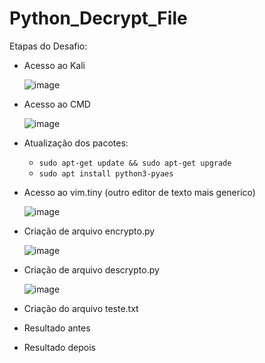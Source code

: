 # Python_Decrypt_File
Etapas do Desafio:
* Acesso ao Kali

  ![image](https://github.com/user-attachments/assets/cabfe8cd-dcd9-45b5-9316-c529f54e53e3)

* Acesso ao CMD

  ![image](https://github.com/user-attachments/assets/2232c08a-336b-41ba-bd92-fd80375af26f)
  
* Atualização dos pacotes:
  -  `sudo apt-get update && sudo apt-get upgrade`
  -  `sudo apt install python3-pyaes`
* Acesso ao vim.tiny (outro editor de texto mais generico)

  ![image](https://github.com/user-attachments/assets/2ca24ab4-a344-473f-9d64-2f8f6d78d8c2)
  
* Criação de arquivo encrypto.py

  ![image](https://github.com/user-attachments/assets/fadc5024-c6f2-4507-b7da-8a4ff73be07f)
  
* Criação de arquivo descrypto.py

  ![image](https://github.com/user-attachments/assets/30e51ef0-8099-4c45-aca8-3d70ce4488d9)

* Criação do arquivo teste.txt



* Resultado antes
* Resultado depois
